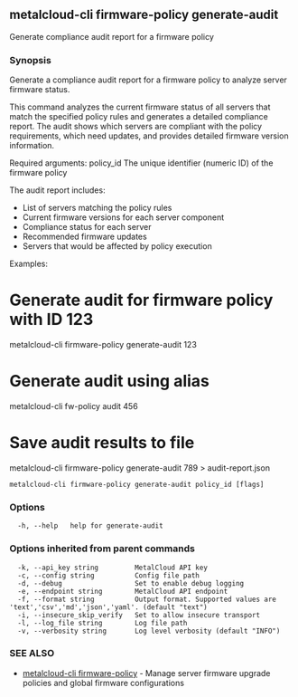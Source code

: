 ## metalcloud-cli firmware-policy generate-audit

Generate compliance audit report for a firmware policy

### Synopsis

Generate a compliance audit report for a firmware policy to analyze server firmware status.

This command analyzes the current firmware status of all servers that match the
specified policy rules and generates a detailed compliance report. The audit shows
which servers are compliant with the policy requirements, which need updates,
and provides detailed firmware version information.

Required arguments:
  policy_id               The unique identifier (numeric ID) of the firmware policy

The audit report includes:
  - List of servers matching the policy rules
  - Current firmware versions for each server component
  - Compliance status for each server
  - Recommended firmware updates
  - Servers that would be affected by policy execution

Examples:
  # Generate audit for firmware policy with ID 123
  metalcloud-cli firmware-policy generate-audit 123
  
  # Generate audit using alias
  metalcloud-cli fw-policy audit 456
  
  # Save audit results to file
  metalcloud-cli firmware-policy generate-audit 789 > audit-report.json

```
metalcloud-cli firmware-policy generate-audit policy_id [flags]
```

### Options

```
  -h, --help   help for generate-audit
```

### Options inherited from parent commands

```
  -k, --api_key string         MetalCloud API key
  -c, --config string          Config file path
  -d, --debug                  Set to enable debug logging
  -e, --endpoint string        MetalCloud API endpoint
  -f, --format string          Output format. Supported values are 'text','csv','md','json','yaml'. (default "text")
  -i, --insecure_skip_verify   Set to allow insecure transport
  -l, --log_file string        Log file path
  -v, --verbosity string       Log level verbosity (default "INFO")
```

### SEE ALSO

* [metalcloud-cli firmware-policy](metalcloud-cli_firmware-policy.md)	 - Manage server firmware upgrade policies and global firmware configurations

